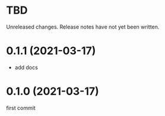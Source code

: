 TBD
===
Unreleased changes. Release notes have not yet been written.

0.1.1 (2021-03-17)
=====

* add docs

0.1.0 (2021-03-17)
=====

first commit
